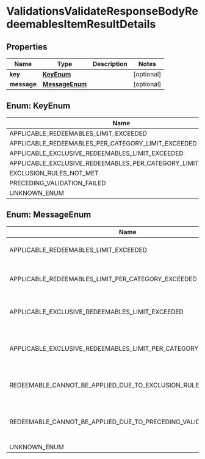 

# ValidationsValidateResponseBodyRedeemablesItemResultDetails


## Properties

| Name | Type | Description | Notes |
|------------ | ------------- | ------------- | -------------|
|**key** | [**KeyEnum**](#KeyEnum) |  |  [optional] |
|**message** | [**MessageEnum**](#MessageEnum) |  |  [optional] |



## Enum: KeyEnum

| Name | Value |
|---- | -----|
| APPLICABLE_REDEEMABLES_LIMIT_EXCEEDED | &quot;applicable_redeemables_limit_exceeded&quot; |
| APPLICABLE_REDEEMABLES_PER_CATEGORY_LIMIT_EXCEEDED | &quot;applicable_redeemables_per_category_limit_exceeded&quot; |
| APPLICABLE_EXCLUSIVE_REDEEMABLES_LIMIT_EXCEEDED | &quot;applicable_exclusive_redeemables_limit_exceeded&quot; |
| APPLICABLE_EXCLUSIVE_REDEEMABLES_PER_CATEGORY_LIMIT_EXCEEDED | &quot;applicable_exclusive_redeemables_per_category_limit_exceeded&quot; |
| EXCLUSION_RULES_NOT_MET | &quot;exclusion_rules_not_met&quot; |
| PRECEDING_VALIDATION_FAILED | &quot;preceding_validation_failed&quot; |
| UNKNOWN_ENUM | &quot;unknown_enum&quot; |



## Enum: MessageEnum

| Name | Value |
|---- | -----|
| APPLICABLE_REDEEMABLES_LIMIT_EXCEEDED | &quot;Applicable redeemables limit exceeded&quot; |
| APPLICABLE_REDEEMABLES_LIMIT_PER_CATEGORY_EXCEEDED | &quot;Applicable redeemables limit per category exceeded&quot; |
| APPLICABLE_EXCLUSIVE_REDEEMABLES_LIMIT_EXCEEDED | &quot;Applicable exclusive redeemables limit exceeded&quot; |
| APPLICABLE_EXCLUSIVE_REDEEMABLES_LIMIT_PER_CATEGORY_EXCEEDED | &quot;Applicable exclusive redeemables limit per category exceeded&quot; |
| REDEEMABLE_CANNOT_BE_APPLIED_DUE_TO_EXCLUSION_RULES | &quot;Redeemable cannot be applied due to exclusion rules&quot; |
| REDEEMABLE_CANNOT_BE_APPLIED_DUE_TO_PRECEDING_VALIDATION_FAILURE | &quot;Redeemable cannot be applied due to preceding validation failure&quot; |
| UNKNOWN_ENUM | &quot;unknown_enum&quot; |




